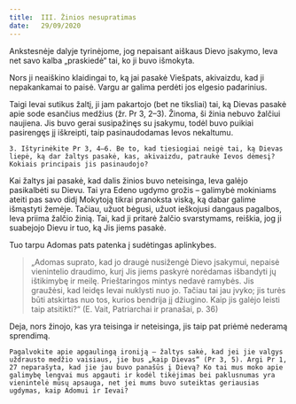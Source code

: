 ```yaml
---
title:  III. Žinios nesupratimas
date:   29/09/2020
---
```


Ankstesnėje dalyje tyrinėjome, jog nepaisant aiškaus Dievo įsakymo, Ieva net savo kalba „praskiedė“ tai, ko ji buvo išmokyta.

Nors ji neaiškino klaidingai to, ką jai pasakė Viešpats, akivaizdu, kad ji nepakankamai to paisė. Vargu ar galima perdėti jos elgesio padarinius.

Taigi Ievai sutikus žaltį, ji jam pakartojo (bet ne tiksliai) tai, ką Dievas pasakė apie sode esančius medžius (žr. Pr 3, 2–3). Žinoma, ši žinia nebuvo žalčiui naujiena. Jis buvo gerai susipažinęs su įsakymu, todėl buvo puikiai pasirengęs jį iškreipti, taip pasinaudodamas Ievos nekaltumu.

`3. Ištyrinėkite Pr 3, 4–6. Be to, kad tiesiogiai neigė tai, ką Dievas liepė, ką dar žaltys pasakė, kas, akivaizdu, patraukė Ievos dėmesį? Kokiais principais jis pasinaudojo?`
														
Kai žaltys jai pasakė, kad dalis žinios buvo neteisinga, Ieva galėjo pasikalbėti su Dievu. Tai yra Edeno ugdymo grožis – galimybė mokiniams ateiti pas savo didį Mokytoją tikrai pranoksta viską, ką dabar galime išmąstyti žemėje. Tačiau, užuot bėgusi, užuot ieškojusi dangaus pagalbos, Ieva priima žalčio žinią. Tai, kad ji pritarė žalčio svarstymams, reiškia, jog ji suabejojo Dievu ir tuo, ką Jis jiems pasakė.

Tuo tarpu Adomas pats patenka į sudėtingas aplinkybes. 

> <p></p>
> „Adomas suprato, kad jo draugė nusižengė Dievo įsakymui, nepaisė vienintelio draudimo, kurį Jis jiems paskyrė norėdamas išbandyti jų ištikimybę ir meilę. Prieštaringos mintys nedavė ramybės. Jis graužėsi, kad leidęs Ievai nuklysti nuo jo. Tačiau tai jau įvyko; jis turės būti atskirtas nuo tos, kurios bendrija jį džiugino. Kaip jis galėjo leisti taip atsitikti?“ (E. Vait, Patriarchai ir pranašai, p. 36) 

Deja, nors žinojo, kas yra teisinga ir neteisinga, jis taip pat priėmė nederamą sprendimą.

`Pagalvokite apie apgaulingą ironiją – žaltys sakė, kad jei jie valgys uždrausto medžio vaisiaus, jie bus „kaip Dievas“ (Pr 3, 5). Argi Pr 1, 27 neparašyta, kad jie jau buvo panašūs į Dievą? Ko tai mus moko apie galimybę lengvai mus apgauti ir kodėl tikėjimas bei paklusnumas yra vienintelė mūsų apsauga, net jei mums buvo suteiktas geriausias ugdymas, kaip Adomui ir Ievai?`